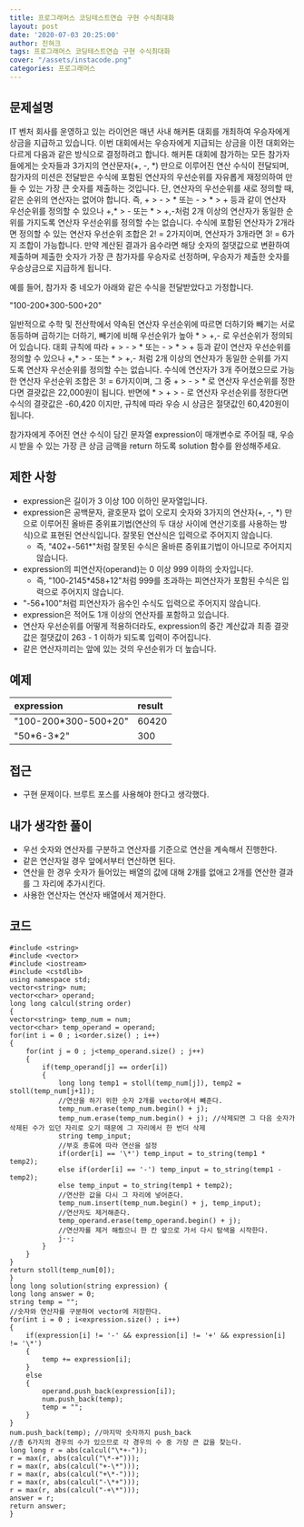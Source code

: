 ```yaml
---
title: 프로그래머스 코딩테스트연습 구현 수식최대화
layout: post
date: '2020-07-03 20:25:00'
author: 진혀크
tags: 프로그래머스 코딩테스트연습 구현 수식최대화
cover: "/assets/instacode.png"
categories: 프로그래머스
---
```


## 문제설명
IT 벤처 회사를 운영하고 있는 라이언은 매년 사내 해커톤 대회를 개최하여 우승자에게 상금을 지급하고 있습니다.
이번 대회에서는 우승자에게 지급되는 상금을 이전 대회와는 다르게 다음과 같은 방식으로 결정하려고 합니다.
해커톤 대회에 참가하는 모든 참가자들에게는 숫자들과 3가지의 연산문자(+, -, \*) 만으로 이루어진 연산 수식이 전달되며, 참가자의 미션은 전달받은 수식에 포함된 연산자의 우선순위를 자유롭게 재정의하여 만들 수 있는 가장 큰 숫자를 제출하는 것입니다.
단, 연산자의 우선순위를 새로 정의할 때, 같은 순위의 연산자는 없어야 합니다. 즉, + > - > * 또는 - > * > + 등과 같이 연산자 우선순위를 정의할 수 있으나 +,* > - 또는 * > +,-처럼 2개 이상의 연산자가 동일한 순위를 가지도록 연산자 우선순위를 정의할 수는 없습니다. 수식에 포함된 연산자가 2개라면 정의할 수 있는 연산자 우선순위 조합은 2! = 2가지이며, 연산자가 3개라면 3! = 6가지 조합이 가능합니다.
만약 계산된 결과가 음수라면 해당 숫자의 절댓값으로 변환하여 제출하며 제출한 숫자가 가장 큰 참가자를 우승자로 선정하며, 우승자가 제출한 숫자를 우승상금으로 지급하게 됩니다.

예를 들어, 참가자 중 네오가 아래와 같은 수식을 전달받았다고 가정합니다.

"100-200*300-500+20"

일반적으로 수학 및 전산학에서 약속된 연산자 우선순위에 따르면 더하기와 빼기는 서로 동등하며 곱하기는 더하기, 빼기에 비해 우선순위가 높아 * > +,- 로 우선순위가 정의되어 있습니다.
대회 규칙에 따라 + > - > * 또는 - > * > + 등과 같이 연산자 우선순위를 정의할 수 있으나 +,* > - 또는 * > +,- 처럼 2개 이상의 연산자가 동일한 순위를 가지도록 연산자 우선순위를 정의할 수는 없습니다.
수식에 연산자가 3개 주어졌으므로 가능한 연산자 우선순위 조합은 3! = 6가지이며, 그 중 + > - > * 로 연산자 우선순위를 정한다면 결괏값은 22,000원이 됩니다.
반면에 * > + > - 로 연산자 우선순위를 정한다면 수식의 결괏값은 -60,420 이지만, 규칙에 따라 우승 시 상금은 절댓값인 60,420원이 됩니다.

참가자에게 주어진 연산 수식이 담긴 문자열 expression이 매개변수로 주어질 때, 우승 시 받을 수 있는 가장 큰 상금 금액을 return 하도록 solution 함수를 완성해주세요.

## 제한 사항
* expression은 길이가 3 이상 100 이하인 문자열입니다.
* expression은 공백문자, 괄호문자 없이 오로지 숫자와 3가지의 연산자(+, -, \*) 만으로 이루어진 올바른 중위표기법(연산의 두 대상 사이에 연산기호를 사용하는 방식)으로 표현된 연산식입니다. 잘못된 연산식은 입력으로 주어지지 않습니다.
  * 즉, "402+-561*"처럼 잘못된 수식은 올바른 중위표기법이 아니므로 주어지지 않습니다.
* expression의 피연산자(operand)는 0 이상 999 이하의 숫자입니다.
  * 즉, "100-2145*458+12"처럼 999를 초과하는 피연산자가 포함된 수식은 입력으로 주어지지 않습니다.
* "-56+100"처럼 피연산자가 음수인 수식도 입력으로 주어지지 않습니다.
* expression은 적어도 1개 이상의 연산자를 포함하고 있습니다.
* 연산자 우선순위를 어떻게 적용하더라도, expression의 중간 계산값과 최종 결괏값은 절댓값이 263 - 1 이하가 되도록 입력이 주어집니다.
* 같은 연산자끼리는 앞에 있는 것의 우선순위가 더 높습니다.

## 예제

|expression|result|
|:----------------------|:------|
|"100-200*300-500+20"|60420|
|"50\*6-3\*2"|300|

## 접근

* 구현 문제이다. 브루트 포스를 사용해야 한다고 생각했다.

## 내가 생각한 풀이

* 우선 숫자와 연산자를 구분하고 연산자를 기준으로 연산을 계속해서 진행한다.
* 같은 연산자일 경우 앞에서부터 연산하면 된다.
* 연산을 한 경우 숫자가 들어있는 배열의 값에 대해 2개를 없애고 2개를 연산한 결과를 그 자리에 추가시킨다.
* 사용한 연산자는 연산자 배열에서 제거한다.

## 코드

    #include <string>
    #include <vector>
    #include <iostream>
    #include <cstdlib>
    using namespace std;
    vector<string> num;
    vector<char> operand;
    long long calcul(string order)
    {
    vector<string> temp_num = num;
    vector<char> temp_operand = operand;
    for(int i = 0 ; i<order.size() ; i++)
    {
        for(int j = 0 ; j<temp_operand.size() ; j++)
        {
            if(temp_operand[j] == order[i])
            {
                long long temp1 = stoll(temp_num[j]), temp2 = stoll(temp_num[j+1]);
                //연산을 하기 위한 숫자 2개를 vector에서 빼준다.
                temp_num.erase(temp_num.begin() + j);
                temp_num.erase(temp_num.begin() + j); //삭제되면 그 다음 숫자가 삭제된 수가 있던 자리로 오기 때문에 그 자리에서 한 번더 삭제
                string temp_input;
                //부호 종류에 따라 연산을 설정
                if(order[i] == '\*') temp_input = to_string(temp1 * temp2);
                else if(order[i] == '-') temp_input = to_string(temp1 - temp2);
                else temp_input = to_string(temp1 + temp2);
                //연산한 값을 다시 그 자리에 넣어준다.
                temp_num.insert(temp_num.begin() + j, temp_input);
                //연산자도 제거해준다.
                temp_operand.erase(temp_operand.begin() + j);
                //연산자를 제거 해줬으니 한 칸 앞으로 가서 다시 탐색을 시작한다.
                j--;
            }
        }
    }
    return stoll(temp_num[0]);
    }
    long long solution(string expression) {
    long long answer = 0;
    string temp = "";
    //숫자와 연산자를 구분하여 vector에 저장한다.
    for(int i = 0 ; i<expression.size() ; i++)
    {
        if(expression[i] != '-' && expression[i] != '+' && expression[i] != '\*')
        {
            temp += expression[i];
        }
        else
        {
            operand.push_back(expression[i]);
            num.push_back(temp);
            temp = "";
        }
    }
    num.push_back(temp); //마지막 숫자까지 push_back
    //총 6가지의 경우의 수가 있으므로 각 경우의 수 중 가장 큰 값을 찾는다.
    long long r = abs(calcul("\*+-"));
    r = max(r, abs(calcul("\*-+")));
    r = max(r, abs(calcul("+-\*")));
    r = max(r, abs(calcul("+\*-")));
    r = max(r, abs(calcul("-\*+")));
    r = max(r, abs(calcul("-+\*")));
    answer = r;
    return answer;
    }
